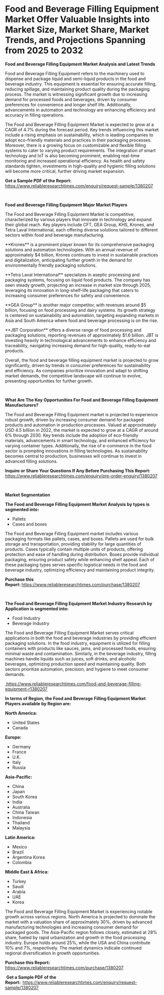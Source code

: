 <p><h1>Food and Beverage Filling Equipment Market Offer Valuable Insights into Market Size, Market Share, Market Trends, and Projections Spanning from 2025 to 2032</h1></p><p><strong>Food and Beverage Filling Equipment Market Analysis and Latest Trends</strong></p>
<p><p>Food and Beverage Filling Equipment refers to the machinery used to dispense and package liquid and semi-liquid products in the food and beverage industry. This equipment is essential for ensuring accurate filling, reducing spillage, and maintaining product quality during the packaging process. The market is witnessing significant growth due to increasing demand for processed foods and beverages, driven by consumer preferences for convenience and longer shelf life. Additionally, advancements in automation and technology are enhancing efficiency and accuracy in filling operations.</p><p>The Food and Beverage Filling Equipment Market is expected to grow at a CAGR of 4.7% during the forecast period. Key trends influencing this market include a rising emphasis on sustainability, which is leading companies to adopt eco-friendly materials and practices in their packaging processes. Moreover, there is a growing focus on customizable and flexible filling systems to cater to varying product requirements. The integration of smart technology and IoT is also becoming prominent, enabling real-time monitoring and increased operational efficiency. As health and safety standards tighten, investments in high-quality and hygienic filling solutions will become more critical, further driving market expansion.</p></p>
<p><strong>Get a Sample PDF of the Report:&nbsp;</strong> <a href="https://www.reliableresearchtimes.com/enquiry/request-sample/1380207?utm_campaign=3273&utm_medium=2&utm_source=Github&utm_content=ia&utm_term=16042025&utm_id=food-and-beverage-filling-equipment">https://www.reliableresearchtimes.com/enquiry/request-sample/1380207</a></p>
<p>&nbsp;</p>
<p><strong>Food and Beverage Filling Equipment Major Market Players</strong></p>
<p><p>The Food and Beverage Filling Equipment Market is competitive, characterized by various players that innovate in technology and expand their global reach. Key players include CFT, GEA Group, KHS, Krones, and Tetra Laval International, each offering diverse solutions tailored to different sectors within food and beverage manufacturing.</p><p>**Krones** is a prominent player known for its comprehensive packaging solutions and automation technologies. With an annual revenue of approximately $4 billion, Krones continues to invest in sustainable practices and digitalization, anticipating further growth in the demand for environmentally friendly packaging solutions.</p><p>**Tetra Laval International** specializes in aseptic processing and packaging systems, focusing on liquid food products. The company has seen steady growth, projecting an increase in market size through 2025, leveraging its innovation in long-shelf-life packaging that caters to increasing consumer preferences for safety and convenience.</p><p>**GEA Group** is another major competitor, with revenues around $5 billion, focusing on food processing and dairy systems. Its growth strategy is centered on sustainability and automation, targeting expanding markets in Asia and South America where food and beverage processing is on the rise.</p><p>**JBT Corporation** offers a diverse range of food processing and packaging solutions, reporting revenues of approximately $1.6 billion. JBT is investing heavily in technological advancements to enhance efficiency and traceability, navigating increasing demand for high-quality, ready-to-eat products.</p><p>Overall, the food and beverage filling equipment market is projected to grow significantly, driven by trends in consumer preferences for sustainability and efficiency. As companies prioritize innovation and adapt to shifting market demands, the competitive landscape will continue to evolve, presenting opportunities for further growth.</p></p>
<p>&nbsp;</p>
<p><strong>What Are The Key Opportunities For Food and Beverage Filling Equipment Manufacturers?</strong></p>
<p><p>The Food and Beverage Filling Equipment market is projected to experience robust growth, driven by increasing consumer demand for packaged products and automation in production processes. Valued at approximately USD 4.5 billion in 2022, the market is expected to grow at a CAGR of around 6% through 2030. Key trends include the adoption of eco-friendly materials, advancements in smart technology, and enhanced efficiency for varying container types. Additionally, the rise of e-commerce in the food sector is prompting innovations in filling technologies. As sustainability becomes central to production, businesses will continue to invest in advanced filling solutions.</p></p>
<p><strong>Inquire or Share Your Questions If Any Before Purchasing This Report:</strong> <a href="https://www.reliableresearchtimes.com/enquiry/pre-order-enquiry/1380207?utm_campaign=3273&utm_medium=2&utm_source=Github&utm_content=ia&utm_term=16042025&utm_id=food-and-beverage-filling-equipment">https://www.reliableresearchtimes.com/enquiry/pre-order-enquiry/1380207</a></p>
<p>&nbsp;</p>
<p><strong>Market Segmentation</strong></p>
<p><strong>The Food and Beverage Filling Equipment Market Analysis by types is segmented into:</strong></p>
<p><ul><li>Pallets</li><li>Cases and boxes</li></ul></p>
<p><p>The Food and Beverage Filling Equipment market includes various packaging formats like pallets, cases, and boxes. Pallets are used for bulk storage and transportation, providing stability for large quantities of products. Cases typically contain multiple units of products, offering protection and ease of handling during distribution. Boxes provide individual packaging, ensuring product safety while enhancing shelf appeal. Each of these packaging types serves specific logistical needs in the food and beverage industry, optimizing efficiency and maintaining product integrity.</p></p>
<p><strong>Purchase this Report:&nbsp;</strong><a href="https://www.reliableresearchtimes.com/purchase/1380207?utm_campaign=3273&utm_medium=2&utm_source=Github&utm_content=ia&utm_term=16042025&utm_id=food-and-beverage-filling-equipment">https://www.reliableresearchtimes.com/purchase/1380207</a></p>
<p>&nbsp;</p>
<p><strong>The Food and Beverage Filling Equipment Market Industry Research by Application is segmented into:</strong></p>
<p><ul><li>Food Industry</li><li>Beverage Industry</li></ul></p>
<p><p>The Food and Beverage Filling Equipment Market serves critical applications in both the food and beverage industries by providing efficient packaging solutions. In the food industry, equipment is utilized for filling containers with products like sauces, jams, and processed foods, ensuring minimal waste and contamination. Similarly, in the beverage industry, filling machines handle liquids such as juices, soft drinks, and alcoholic beverages, optimizing production speed and maintaining quality. Both sectors prioritize automation, precision, and hygiene to meet consumer demands.</p></p>
<p><a href="https://www.reliableresearchtimes.com/food-and-beverage-filling-equipment-r1380207?utm_campaign=3273&utm_medium=2&utm_source=Github&utm_content=ia&utm_term=16042025&utm_id=food-and-beverage-filling-equipment">&nbsp;https://www.reliableresearchtimes.com/food-and-beverage-filling-equipment-r1380207</a></p>
<p><strong>In terms of Region, the Food and Beverage Filling Equipment Market Players available by Region are:</strong></p>
<p>
    <p> <strong> North America: </strong>
        <ul>
            <li>United States</li>
            <li>Canada</li>
        </ul>
        </p> 
    <p> <strong> Europe: </strong>
        <ul>
            <li>Germany</li>
            <li>France</li>
            <li>U.K.</li>
            <li>Italy</li>
            <li>Russia</li>
        </ul>
        </p> 
    <p> <strong> Asia-Pacific: </strong>
        <ul>
            <li>China</li>
            <li>Japan</li>
            <li>South Korea</li>
            <li>India</li>
            <li>Australia</li>
            <li>China Taiwan</li>
            <li>Indonesia</li>
            <li>Thailand</li>
            <li>Malaysia</li>
        </ul>
        </p> 
    <p> <strong> Latin America: </strong>
        <ul>
            <li>Mexico</li>
            <li>Brazil</li>
            <li>Argentina Korea</li>
            <li>Colombia</li>
        </ul>
        </p> 
    <p> <strong> Middle East & Africa: </strong>
        <ul>
            <li>Turkey</li>
            <li>Saudi</li>
            <li>Arabia</li>
            <li>UAE</li>
            <li>Korea</li>
        </ul>
    </p>
    </p>
<p><p>The Food and Beverage Filling Equipment Market is experiencing notable growth across various regions. North America is projected to dominate the market with a valuation share of approximately 30%, driven by advanced manufacturing technologies and increasing consumer demand for packaged goods. The Asia-Pacific region follows closely, estimated at 28% share, fueled by rapid urbanization and growth in the food processing industry. Europe holds around 25%, while the USA and China contribute 10% and 7%, respectively. The market dynamics indicate continued regional diversification in growth opportunities.</p></p>
<p><strong>Purchase this Report: </strong><a href="https://www.reliableresearchtimes.com/purchase/1380207?utm_campaign=3273&utm_medium=2&utm_source=Github&utm_content=ia&utm_term=16042025&utm_id=food-and-beverage-filling-equipment">https://www.reliableresearchtimes.com/purchase/1380207</a></p>
<p>&nbsp;<strong>Get a Sample PDF of the Report:&nbsp;&nbsp;</strong><a href="https://www.reliableresearchtimes.com/enquiry/request-sample/1380207?utm_campaign=3273&utm_medium=2&utm_source=Github&utm_content=ia&utm_term=16042025&utm_id=food-and-beverage-filling-equipment">https://www.reliableresearchtimes.com/enquiry/request-sample/1380207</a></p>
<p><strong></strong></p>
<p><p></p><p></p><p></p></p>
